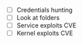 
- [ ] Credentials hunting
- [ ] Look at folders
- [ ] Service exploits CVE
- [ ] Kernel exploits CVE